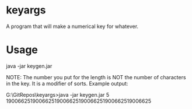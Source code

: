 keyargs
=======

A program that will make a numerical key for whatever.

Usage
=======
java -jar keygen.jar <length of key>

NOTE: The number you put for the length is NOT the number of characters in the key. It is a modifier of sorts. Example output:

G:\GitRepos\keyargs>java -jar keygen.jar 5
190066251900662519006625190066251900662519006625

